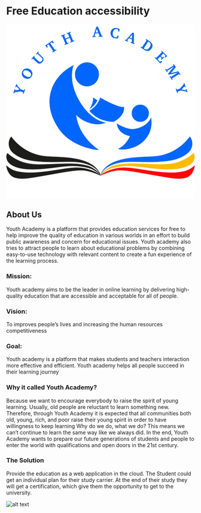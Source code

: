 # Free Education accessibility

![alt text](./github/LOGO.jpeg)

## About Us

Youth Academy is a platform that provides education services for free to help improve the quality of education in various worlds in an effort to build public awareness and concern for educational issues. Youth academy also tries to attract people to learn about educational problems by combining easy-to-use technology with relevant content to create a fun experience of the learning process.

### Mission:

Youth academy aims to be the leader in online learning by delivering high-quality education that are accessible and acceptable for all of people.

### Vision:

To improves people’s lives and increasing the human resources competitiveness

### Goal:

Youth academy is a platform that makes students and teachers interaction more effective and efficient. Youth academy helps all people succeed in their learning journey

### Why it called Youth Academy?

Because we want to encourage everybody to raise the spirit of young learning. Usually, old people are reluctant to learn something new. Therefore, through Youth Academy it is expected that all communities both old, young, rich, and poor raise their young spirit in order to have willingness to keep learning
Why do we do, what we do?
This means we can’t continue to learn the same way like we always did.
In the end, Youth Academy wants to prepare our future generations of students and people to enter the world with qualifications and open doors in the 21st century.

### The Solution

Provide the education as a web application in the cloud. The Student could get an individual plan for their study carrier. At the end of their study they will get a certification, which give them the opportunity to get to the university.

![alt text](./github/dd.jpg)
